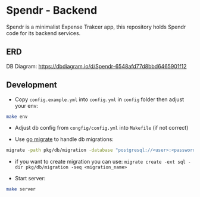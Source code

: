 # Spendr - Backend

Spendr is a minimalist Expense Trakcer app, this repository holds Spendr code for its backend services.

## ERD
DB Diagram: https://dbdiagram.io/d/Spendr-6548afd77d8bbd6465901f12

## Development

- Copy `config.example.yml` into `config.yml` in `config` folder then adjust your env:
```bash
make env
```

- Adjust db config from `congfig/config.yml` into `Makefile` (if not correct)

- Use [go migrate](https://github.com/golang-migrate/migrate/tree/master/cmd/migrate) to handle db migrations:
```bash
migrate -path pkg/db/migration -database "postgresql://<user>:<password>@localhost:5432/spendr?sslmode=disable" -verbose up
```
- if you want to create migration you can use: `migrate create -ext sql -dir pkg/db/migration -seq <migration_name>`

- Start server:
```bash
make server
```
